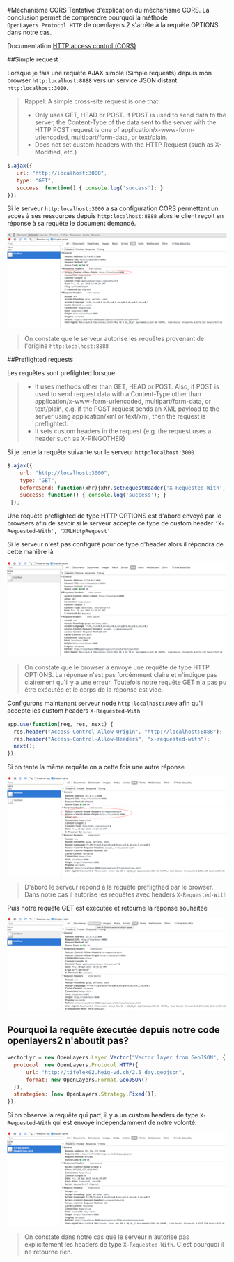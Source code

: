 #Méchanisme CORS
Tentative d'explication du méchanisme CORS. La conclusion permet de comprendre pourquoi la méthode `OpenLayers.Protocol.HTTP` de openlayers 2 s'arrête à la requête OPTIONS dans notre cas.

Documentation [HTTP access control (CORS)](https://developer.mozilla.org/en-US/docs/Web/HTTP/Access_control_CORS)

##Simple request

Lorsque je fais une requête AJAX simple (Simple requests) depuis mon browser `http:localhost:8888` vers un service JSON distant `http:localhost:3000`.

> Rappel: A simple cross-site request is one that:
> * Only uses GET, HEAD or POST. If POST is used to send data to the server, the Content-Type of the data sent to the server with the HTTP POST request is one of application/x-www-form-urlencoded, multipart/form-data, or text/plain.
> * Does not set custom headers with the HTTP Request (such as X-Modified, etc.)

```javascript
$.ajax({
   url: "http://localhost:3000",
   type: "GET",
   success: function() { console.log('success'); }
});
```

Si le serveur `http:localhost:3000` a sa configuration CORS permettant un accès à ses ressources depuis `http:localhost:8888` alors le client reçoit en réponse à sa requête le document demandé.

![simple CORS request debugbar image](https://github.com/camel113/dealwithcors/blob/master/images/simpleCORSrequest.png "simple CORS request")

> On constate que le serveur autorise les requêtes provenant de l'origine `http:localhost:8888`

##Preflighted requests

Les requêtes sont prefilghted lorsque

> * It uses methods other than GET, HEAD or POST.  Also, if POST is used to send request data with a Content-Type other than application/x-www-form-urlencoded, multipart/form-data, or text/plain, e.g. if the POST request sends an XML payload to the server using application/xml or text/xml, then the request is preflighted.
> * It sets custom headers in the request (e.g. the request uses a header such as X-PINGOTHER)

Si je tente la requête suivante sur le serveur `http:localhost:3000`

```javascript
$.ajax({
    url: "http://localhost:3000",
    type: "GET",
    beforeSend: function(xhr){xhr.setRequestHeader('X-Requested-With', 'XMLHttpRequest');},
    success: function() { console.log('success'); }
 });
 ```
Une requête preflighted de type HTTP OPTIONS est d'abord envoyé par le browsers afin de savoir si le serveur accepte ce type de custom header `'X-Requested-With', 'XMLHttpRequest'`.
 
Si le serveur n'est pas configuré pour ce type d'header alors il répondra de cette manière là
 
![custom header CORS request debugbar image](https://github.com/camel113/dealwithcors/blob/master/images/preflightedCORSerror.png "CORS request with custom headers")

> On constate que le browser a envoyé une requête de type HTTP OPTIONS. La réponse n'est pas forcémment claire et n'indique pas clairement qu'il y a une erreur. Toutefois notre requête GET n'a pas pu être exécutée et le corps de la réponse est vide.

Configurons maintenant serveur node `http:localhost:3000` afin qu'il accepte les custom headers `X-Requested-With`

```javascript
app.use(function(req, res, next) {
  res.header("Access-Control-Allow-Origin", "http://localhost:8888");
  res.header("Access-Control-Allow-Headers", "x-requested-with");
  next();
});
 ```
Si on tente la même requête on a cette fois une autre réponse

![custom header CORS request debugbar image](https://github.com/camel113/dealwithcors/blob/master/images/preflightedCORSok.png "CORS request with custom headers")

> D'abord le serveur répond à la requête prefligthed par le browser. 
> Dans notre cas il autorise les requêtes avec headers `X-Requested-With`

Puis notre requête GET est executée et retourne la réponse souhaitée

![custom header CORS request debugbar image](https://github.com/camel113/dealwithcors/blob/master/images/preflightedCORSget.png "CORS request with custom headers")

## Pourquoi la requête éxecutée depuis notre code openlayers2 n'aboutit pas?

```javascript
vectorLyr = new OpenLayers.Layer.Vector("Vector layer from GeoJSON", {
  protocol: new OpenLayers.Protocol.HTTP({
      url: "http://tifelek02.heig-vd.ch/2.5_day.geojson",
      format: new OpenLayers.Format.GeoJSON()
  }),
  strategies: [new OpenLayers.Strategy.Fixed()],
});
 ```
Si on observe la requête qui part, il y a un custom headers de type `X-Requested-With` qui est envoyé indépendamment de notre volonté.

![custom header CORS OL2 request debugbar image](https://github.com/camel113/dealwithcors/blob/master/images/ol2CORSerror.png "CORS OL2 request with custom headers")
> On constate dans notre cas que le serveur n'autorise pas explicitement les headers de type `X-Requested-With`. C'est pourquoi il ne retourne rien.